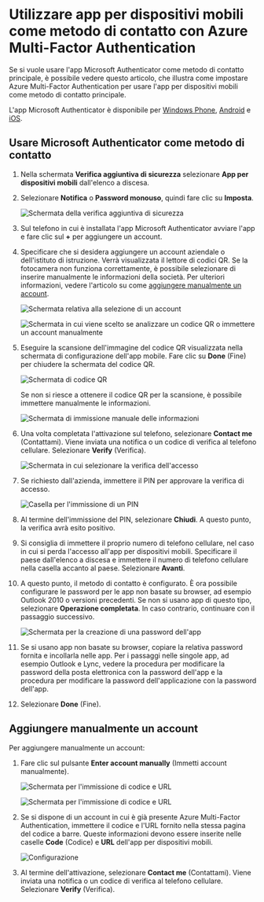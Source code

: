 <properties
	pageTitle="Utilizzare app per dispositivi mobili come metodo di contatto con Azure Multi-Factor Authentication | Microsoft Azure"
	description="Questo articolo illustra come usare un'app mobile come metodo di contatto principale perAzure Multi-Factor Authentication."
	services="multi-factor-authentication"
	documentationCenter=""
	authors="kgremban"
	manager="femila"
	editor="curtland"/>

<tags
	ms.service="multi-factor-authentication"
	ms.workload="identity"
	ms.tgt_pltfrm="na"
	ms.devlang="na"
	ms.topic="article"
	ms.date="08/30/2016"
	ms.author="kgremban"/>

# Utilizzare app per dispositivi mobili come metodo di contatto con Azure Multi-Factor Authentication

Se si vuole usare l'app Microsoft Authenticator come metodo di contatto principale, è possibile vedere questo articolo, che illustra come impostare Azure Multi-Factor Authentication per usare l'app per dispositivi mobili come metodo di contatto principale.

L'app Microsoft Authenticator è disponibile per [Windows Phone](http://go.microsoft.com/fwlink/?Linkid=825071), [Android](http://go.microsoft.com/fwlink/?Linkid=825072) e [iOS](http://go.microsoft.com/fwlink/?Linkid=825073).

## Usare Microsoft Authenticator come metodo di contatto


1. Nella schermata **Verifica aggiuntiva di sicurezza** selezionare **App per dispositivi mobili** dall'elenco a discesa.
2. Selezionare **Notifica** o **Password monouso**, quindi fare clic su **Imposta**.

	![Schermata della verifica aggiuntiva di sicurezza](./media/multi-factor-authentication-end-user-first-time-mobile-app/mobileapp.png) 

3. Sul telefono in cui è installata l'app Microsoft Authenticator avviare l'app e fare clic sul **+** per aggiungere un account.
4. Specificare che si desidera aggiungere un account aziendale o dell'istituto di istruzione. Verrà visualizzata il lettore di codici QR. Se la fotocamera non funziona correttamente, è possibile selezionare di inserire manualmente le informazioni della società. Per ulteriori informazioni, vedere l'articolo su come [aggiungere manualmente un account](#add-an-account-manually).

	![Schermata relativa alla selezione di un account](./media/multi-factor-authentication-end-user-first-time-mobile-app/scan.png)

	![Schermata in cui viene scelto se analizzare un codice QR o immettere un account manualmente](./media/multi-factor-authentication-end-user-first-time-mobile-app/scan4.png)

5. Eseguire la scansione dell'immagine del codice QR visualizzata nella schermata di configurazione dell'app mobile. Fare clic su **Done** (Fine) per chiudere la schermata del codice QR.

	![Schermata di codice QR](./media/multi-factor-authentication-end-user-first-time-mobile-app/scan2.png)

	Se non si riesce a ottenere il codice QR per la scansione, è possibile immettere manualmente le informazioni.

	![Schermata di immissione manuale delle informazioni](./media/multi-factor-authentication-end-user-first-time-mobile-app/barcode.png)

6. Una volta completata l'attivazione sul telefono, selezionare **Contact me** (Contattami). Viene inviata una notifica o un codice di verifica al telefono cellulare. Selezionare **Verify** (Verifica).

	![Schermata in cui selezionare la verifica dell'accesso](./media/multi-factor-authentication-end-user-first-time-mobile-app/verify.png)

7. Se richiesto dall'azienda, immettere il PIN per approvare la verifica di accesso.

	![Casella per l'immissione di un PIN](./media/multi-factor-authentication-end-user-first-time-mobile-app/scan3.png)

8. Al termine dell'immissione del PIN, selezionare **Chiudi**. A questo punto, la verifica avrà esito positivo.
9. Si consiglia di immettere il proprio numero di telefono cellulare, nel caso in cui si perda l'accesso all'app per dispositivi mobili. Specificare il paese dall'elenco a discesa e immettere il numero di telefono cellulare nella casella accanto al paese. Selezionare **Avanti**.
10. A questo punto, il metodo di contatto è configurato. È ora possibile configurare le password per le app non basate su browser, ad esempio Outlook 2010 o versioni precedenti. Se non si usano app di questo tipo, selezionare **Operazione completata**. In caso contrario, continuare con il passaggio successivo.

	![Schermata per la creazione di una password dell'app](./media/multi-factor-authentication-end-user-first-time-mobile-app/step4.png)

11. Se si usano app non basate su browser, copiare la relativa password fornita e incollarla nelle app. Per i passaggi nelle singole app, ad esempio Outlook e Lync, vedere la procedura per modificare la password della posta elettronica con la password dell'app e la procedura per modificare la password dell'applicazione con la password dell'app.
12. Selezionare **Done** (Fine).


## Aggiungere manualmente un account
Per aggiungere manualmente un account:

1. Fare clic sul pulsante **Enter account manually** (Immetti account manualmente).

	![Schermata per l'immissione di codice e URL](./media/multi-factor-authentication-end-user-first-time-mobile-app/addaccount.png)

	![Schermata per l'immissione di codice e URL](./media/multi-factor-authentication-end-user-first-time-mobile-app/addaccount2.png)

2. Se si dispone di un account in cui è già presente Azure Multi-Factor Authentication, immettere il codice e l'URL fornito nella stessa pagina del codice a barre. Queste informazioni devono essere inserite nelle caselle **Code** (Codice) e **URL** dell'app per dispositivi mobili.

	![Configurazione](./media/multi-factor-authentication-end-user-first-time-mobile-app/barcode2.png)

3. Al termine dell'attivazione, selezionare **Contact me** (Contattami). Viene inviata una notifica o un codice di verifica al telefono cellulare. Selezionare **Verify** (Verifica).

<!---HONumber=AcomDC_0921_2016-->